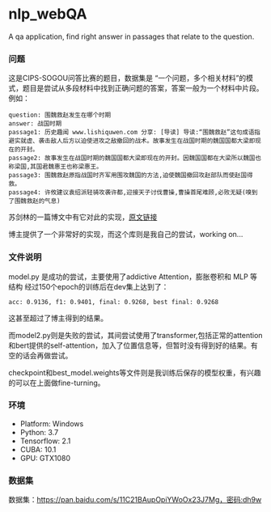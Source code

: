 # nlp_webQA
A qa application, find right answer in passages that relate to the question.

### 问题
这是CIPS-SOGOU问答比赛的题目，数据集是 “一个问题，多个相关材料”的模式，题目是尝试从多段材料中找到正确问题的答案，答案一般为一个材料中片段。例如：
```
question: 围魏救赵发生在哪个时期
answer: 战国时期
passage1: 历史趣闻 www.lishiquwen.com 分享: [导读] 导读:“围魏救赵”这句成语指避实就虚、袭击敌人后方以迫使进攻之敌撤回的战术。故事发生在战国时期的魏国国都大梁即现在的开封。
passage2: 故事发生在战国时期的魏国国都大梁即现在的开封。因魏国国都在大梁所以魏国也称梁国,其国君魏惠王也称梁惠王。
passage3: 围魏救赵原指战国时齐军用围攻魏国的方法,迫使魏国撤回攻赵部队而使赵国得救。
passage4: 许攸建议袁绍派轻骑攻袭许都,迎接天子讨伐曹操,曹操首尾难顾,必败无疑(嗅到了围魏救赵的气息)
```

苏剑林的一篇博文中有它对此的实现，[原文链接](https://spaces.ac.cn/archives/5409/comment-page-1)

博主提供了一个非常好的实现，而这个库则是我自己的尝试，working on...

### 文件说明
model.py 是成功的尝试，主要使用了addictive Attention，膨胀卷积和 MLP 等结构
经过150个epoch的训练后在dev集上达到了：
```
acc: 0.9136, f1: 0.9401, final: 0.9268, best final: 0.9268
```
这甚至超过了博主得到的结果。

而model2.py则是失败的尝试，其间尝试使用了transformer,包括正常的attention和bert提供的self-attention，加入了位置信息等，但暂时没有得到好的结果。有空的话会再做尝试。

checkpoint和best_model.weights等文件则是我训练后保存的模型权重，有兴趣的可以在上面做fine-turning。
### 环境

- Platform: Windows
- Python: 3.7
- Tensorflow: 2.1
- CUBA: 10.1
- GPU: GTX1080

### 数据集
数据集：https://pan.baidu.com/s/11C21BAupOpiYWoOx23J7Mg，密码:dh9w
